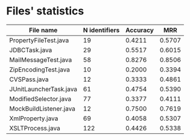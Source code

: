 # Files' statistics

File name                                    |N identifiers|Accuracy  |  MRR  |
---------------------------------------------|-------------|----------|-------|
PropertyFileTest.java                        |19           |0.4211    |0.5707 |
JDBCTask.java                                |29           |0.5517    |0.6015 |
MailMessageTest.java                         |58           |0.8276    |0.8506 |
ZipEncodingTest.java                         |10           |0.2000    |0.3394 |
CVSPass.java                                 |12           |0.3333    |0.4861 |
JUnitLauncherTask.java                       |61           |0.4754    |0.5390 |
ModifiedSelector.java                        |77           |0.3377    |0.4111 |
MockBuildListener.java                       |12           |0.7500    |0.7619 |
XmlProperty.java                             |69           |0.4058    |0.5307 |
XSLTProcess.java                             |122          |0.4426    |0.5338 |